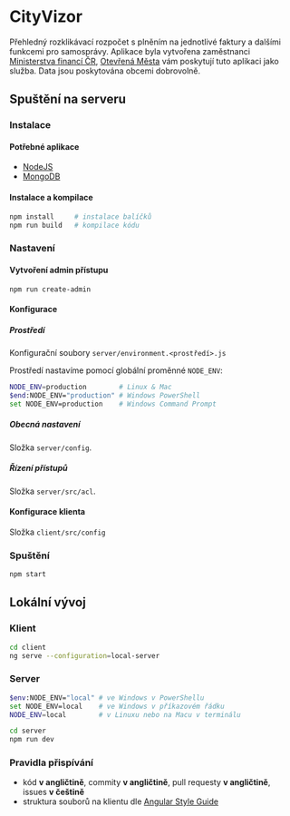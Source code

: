 # CityVizor

Přehledný rozklikávací rozpočet s plněním na jednotlivé faktury a dalšími funkcemi pro samosprávy. Aplikace byla vytvořena zaměstnanci [Ministerstva financí ČR](http://www.mfcr.cz), [Otevřená Města](http://www.otevrenamesta.cz/) vám poskytují tuto aplikaci jako služba. Data jsou poskytována obcemi dobrovolně.

## Spuštění na serveru

### Instalace

#### Potřebné aplikace

 - [NodeJS](https://nodejs.org)
 - [MongoDB](https://www.mongodb.com/download-center/community)
 
#### Instalace a kompilace

```sh
npm install     # instalace balíčků
npm run build   # kompilace kódu
```

### Nastavení

#### Vytvoření admin přístupu

```
npm run create-admin
```

#### Konfigurace

##### Prostředí

Konfigurační soubory `server/environment.<prostředí>.js`

Prostředí nastavíme pomocí globální proměnné `NODE_ENV`:

```sh
NODE_ENV=production        # Linux & Mac
$end:NODE_ENV="production" # Windows PowerShell
set NODE_ENV=production    # Windows Command Prompt
```

##### Obecná nastavení

Složka `server/config`.

##### Řízení přístupů

Složka `server/src/acl`.

#### Konfigurace klienta

Složka `client/src/config`

### Spuštění

```sh
npm start
```

## Lokální vývoj

### Klient
```sh
cd client
ng serve --configuration=local-server
```

### Server
```sh
$env:NODE_ENV="local" # ve Windows v PowerShellu
set NODE_ENV=local    # ve Windows v příkazovém řádku
NODE_ENV=local        # v Linuxu nebo na Macu v terminálu

cd server
npm run dev
```
### Pravidla přispívání

- kód **v angličtině**, commity **v angličtině**, pull requesty **v angličtině**, issues **v češtině**
- struktura souborů na klientu dle [Angular Style Guide](https://angular.io/guide/styleguide)